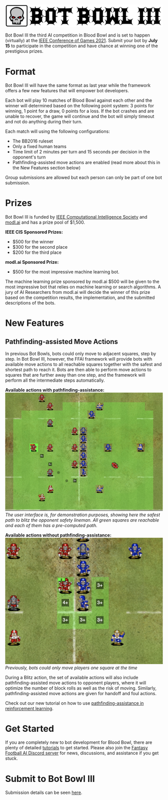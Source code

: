 ![Bot Bowl III](img/botbowl-iii.png?raw=true "Bot Bowl III")

Bot Bowl III the third AI competition in Blood Bowl and is set to happen (virtually) at the [IEEE Conference of Games 2021](https://ieee-cog.org/2021/index.html). 
Submit your bot by **July 15** to participate in the competition and have chance at winning one of the prestigious prizes.

# Format
Bot Bowl III will have the same format as last year while the framework offers a few new features that will empower bot developers. 

Each bot will play 10 matches of Blood Bowl against each other and the winner will determined based on the following point system:
3 points for winning, 1 point for a draw, 0 points for a loss. If the bot crashes and are unable to recover, the game will 
continue and the bot will simply timeout and not do anything during their turn.

Each match will using the following configurations:

- The BB2016 ruleset
- Only a fixed human teams
- Time limit of 2 minutes per turn and 15 seconds per decision in the opponent's turn
- Pathfinding-assisted move actions are enabled (read more about this in the New Features section below)

Group submissions are allowed but each person can only be part of one bot submission.

# Prizes
Bot Bowl III is funded by [IEEE Computational Intelligence Society](https://cis.ieee.org/) and [modl.ai](www.modl.ai) and has a prize pool of $1,500.

**IEEE CIS Sponsored Prizes:**
- $500 for the winner
- $300 for the second place
- $200 for the third place

**modl.ai Sponsored Prize:**
- $500 for the most impressive machine learning bot.

The machine learning prize sponsored by modl.ai $500 will be given to the most impressive bot that relies on machine learning 
or search algorithms. A jury of AI Researchers from modl.ai will decide the winner of this prize based on the competition results, the implementation, and the submitted descriptions of the bots.

# New Features

## Pathfinding-assisted Move Actions
In previous Bot Bowls, bots could only move to adjacent squares, step by step. In Bot Bowl III, however, the FFAI framework 
will provide bots with available move actions to all reachable squares together with the safest and shortest path to reach it.
Bots are then able to perform move actions to squares that are further away than one step, and the framework will perform all 
the intermediate steps automatically. 

**Available actions with pathfinding-assistance:**
![pathfinding](img/pathfinding.png?raw=true "Pathfinding-assisted actions")
*The user interface is, for demonstration purposes, showing here the safest path to blitz the opponent safety lineman. All green squares are reachable and each of them has a pre-computed path.*

**Available actions without pathfinding-assistance:**
![no-athfinding](img/no-pathfinding.png?raw=true "Normal move actions")
*Previously, bots could only move players one square at the time*

During a Blitz action, the set of available actions will also include pathfinding-assisted move actions to opponent players, where it 
will optimize the number of block rolls as well as the risk of moving. Similarly, pathfinding-assisted move actions are given 
for handoff and foul actions.

Check out our new tutorial on how to use [pathfinding-assistance in reinforcement learning](a2c-pathfinding.md). 

# Get Started
If you are completely new to bot development for Blood Bowl, there are plenty of detailed [tutorials](tutorials.md) to get started.
Please also join the [Fantasy Football AI Discord server](https://discord.gg/MTXMuae) for news, discussions, and assistance if you get stuck.

# Submit to Bot Bowl III
Submission details can be seen [here](submit.md).
